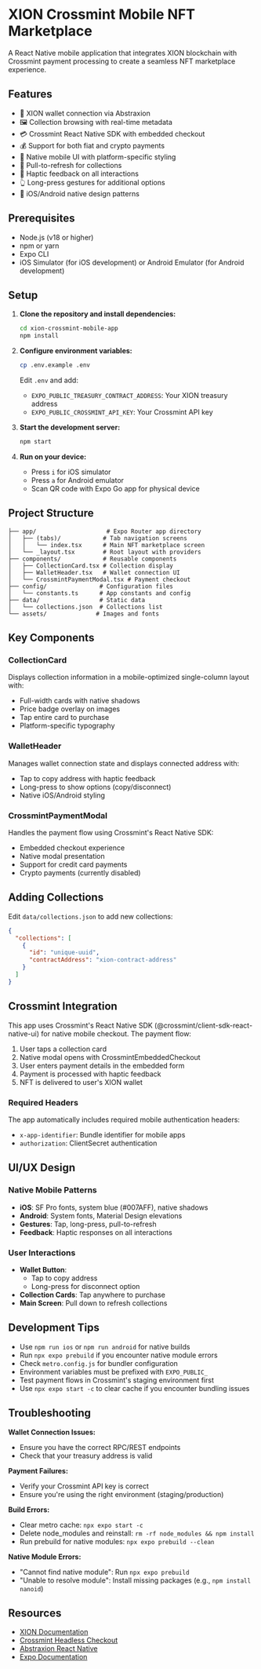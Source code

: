# XION Crossmint Mobile NFT Marketplace

A React Native mobile application that integrates XION blockchain with Crossmint payment processing to create a seamless NFT marketplace experience.

## Features

- 🔐 XION wallet connection via Abstraxion
- 🖼️ Collection browsing with real-time metadata
- 💳 Crossmint React Native SDK with embedded checkout
- 💰 Support for both fiat and crypto payments
- 📱 Native mobile UI with platform-specific styling
- 🔄 Pull-to-refresh for collections
- 📳 Haptic feedback on all interactions
- 👆 Long-press gestures for additional options
- 🎨 iOS/Android native design patterns

## Prerequisites

- Node.js (v18 or higher)
- npm or yarn
- Expo CLI
- iOS Simulator (for iOS development) or Android Emulator (for Android development)

## Setup

1. **Clone the repository and install dependencies:**
   ```bash
   cd xion-crossmint-mobile-app
   npm install
   ```

2. **Configure environment variables:**
   ```bash
   cp .env.example .env
   ```
   
   Edit `.env` and add:
   - `EXPO_PUBLIC_TREASURY_CONTRACT_ADDRESS`: Your XION treasury address
   - `EXPO_PUBLIC_CROSSMINT_API_KEY`: Your Crossmint API key

3. **Start the development server:**
   ```bash
   npm start
   ```

4. **Run on your device:**
   - Press `i` for iOS simulator
   - Press `a` for Android emulator
   - Scan QR code with Expo Go app for physical device

## Project Structure

```
├── app/                    # Expo Router app directory
│   ├── (tabs)/            # Tab navigation screens
│   │   └── index.tsx      # Main NFT marketplace screen
│   └── _layout.tsx        # Root layout with providers
├── components/            # Reusable components
│   ├── CollectionCard.tsx # Collection display
│   ├── WalletHeader.tsx   # Wallet connection UI
│   └── CrossmintPaymentModal.tsx # Payment checkout
├── config/               # Configuration files
│   └── constants.ts      # App constants and config
├── data/                 # Static data
│   └── collections.json  # Collections list
└── assets/              # Images and fonts
```

## Key Components

### CollectionCard
Displays collection information in a mobile-optimized single-column layout with:
- Full-width cards with native shadows
- Price badge overlay on images
- Tap entire card to purchase
- Platform-specific typography

### WalletHeader
Manages wallet connection state and displays connected address with:
- Tap to copy address with haptic feedback
- Long-press to show options (copy/disconnect)
- Native iOS/Android styling

### CrossmintPaymentModal
Handles the payment flow using Crossmint's React Native SDK:
- Embedded checkout experience
- Native modal presentation
- Support for credit card payments
- Crypto payments (currently disabled)

## Adding Collections

Edit `data/collections.json` to add new collections:

```json
{
  "collections": [
    {
      "id": "unique-uuid",
      "contractAddress": "xion-contract-address"
    }
  ]
}
```

## Crossmint Integration

This app uses Crossmint's React Native SDK (@crossmint/client-sdk-react-native-ui) for native mobile checkout. The payment flow:

1. User taps a collection card
2. Native modal opens with CrossmintEmbeddedCheckout
3. User enters payment details in the embedded form
4. Payment is processed with haptic feedback
5. NFT is delivered to user's XION wallet

### Required Headers
The app automatically includes required mobile authentication headers:
- `x-app-identifier`: Bundle identifier for mobile apps
- `authorization`: ClientSecret authentication

## UI/UX Design

### Native Mobile Patterns
- **iOS**: SF Pro fonts, system blue (#007AFF), native shadows
- **Android**: System fonts, Material Design elevations
- **Gestures**: Tap, long-press, pull-to-refresh
- **Feedback**: Haptic responses on all interactions

### User Interactions
- **Wallet Button**: 
  - Tap to copy address
  - Long-press for disconnect option
- **Collection Cards**: Tap anywhere to purchase
- **Main Screen**: Pull down to refresh collections

## Development Tips

- Use `npm run ios` or `npm run android` for native builds
- Run `npx expo prebuild` if you encounter native module errors
- Check `metro.config.js` for bundler configuration
- Environment variables must be prefixed with `EXPO_PUBLIC_`
- Test payment flows in Crossmint's staging environment first
- Use `npx expo start -c` to clear cache if you encounter bundling issues

## Troubleshooting

**Wallet Connection Issues:**
- Ensure you have the correct RPC/REST endpoints
- Check that your treasury address is valid

**Payment Failures:**
- Verify your Crossmint API key is correct
- Ensure you're using the right environment (staging/production)

**Build Errors:**
- Clear metro cache: `npx expo start -c`
- Delete node_modules and reinstall: `rm -rf node_modules && npm install`
- Run prebuild for native modules: `npx expo prebuild --clean`

**Native Module Errors:**
- "Cannot find native module": Run `npx expo prebuild`
- "Unable to resolve module": Install missing packages (e.g., `npm install nanoid`)

## Resources

- [XION Documentation](https://docs.burnt.com/xion)
- [Crossmint Headless Checkout](https://docs.crossmint.com/payments/headless/overview)
- [Abstraxion React Native](https://github.com/burnt-labs/abstraxion)
- [Expo Documentation](https://docs.expo.dev)
